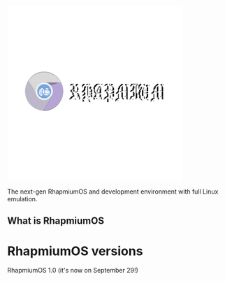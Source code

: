 <img src="second/Bonus/OS First White Logo.png" alt="RhapmiumOS logo" style="width:400px;height:400px;"></a>

The next-gen RhapmiumOS and development environment with full Linux emulation.

<h2>What is RhapmiumOS</h2>
<h1>RhapmiumOS versions</h1>
<p>RhapmiumOS 1.0 (it's now on September 29!)</p>

